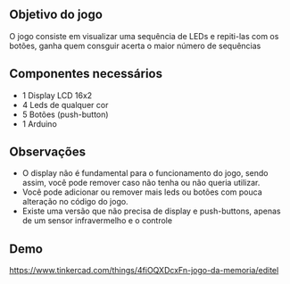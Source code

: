 

## Objetivo do jogo
  O jogo consiste em visualizar uma sequência de LEDs e repiti-las com os botões, ganha quem consguir acerta o maior número de sequências

## Componentes necessários
* 1 Display LCD 16x2
* 4 Leds de qualquer cor
* 5 Botões (push-button)
* 1 Arduino

## Observações
  * O display não é fundamental para o funcionamento do jogo, sendo assim, você pode remover caso não tenha ou não queria utilizar.
  * Você pode adicionar ou remover mais leds ou botões com pouca alteração no código do jogo.
  * Existe uma versão que não precisa de display e push-buttons, apenas de um sensor infravermelho e o controle

## Demo
https://www.tinkercad.com/things/4fiOQXDcxFn-jogo-da-memoria/editel
